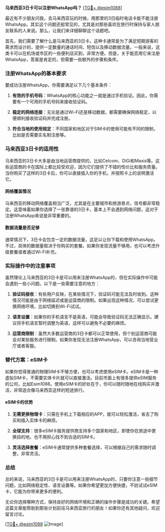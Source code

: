 **马来西亚3日卡可以注册WhatsApp吗？** [[TG💪+ @esim1088](https://t.me/s/esim1088)]

最近有不少朋友问我，去马来西亚玩的时候，用那里的3日临时电话卡能不能注册WhatsApp。其实这个问题还挺常见的，尤其是对那些喜欢在旅行时保持与家人朋友联系的人来说。那么，让我们来详细聊聊这个话题吧。

首先，我们需要了解什么是马来西亚的3日卡。这种卡通常是为了满足短期游客的需求而设计的，提供一定数量的通话时间、短信以及移动数据流量。一般来说，这类卡可以在机场或市区的一些便利店买到，非常方便。但是，关于能否用它来注册WhatsApp，答案是肯定的，但需要一些额外的步骤和条件。

### 注册WhatsApp的基本要求

要成功注册WhatsApp，你需要满足以下几个基本条件：

1. **有效的手机号码**：WhatsApp的核心功能之一就是通过手机验证。因此，你需要有一个可用的手机号码来接收验证码。
   
2. **稳定的网络连接**：无论是通过Wi-Fi还是移动数据，都需要确保网络稳定，以便顺利接收验证码并完成注册。

3. **符合当地的使用规定**：不同国家和地区对于SIM卡的使用可能有不同的限制，比如是否需要实名制注册等。

### 马来西亚3日卡的适用性

马来西亚的3日卡大多是由当地运营商提供的，比如Celcom、DiGi和Maxis等。这些运营商的卡在国际上都比较受欢迎，因为它们提供了不错的性价比和服务质量。当你购买了这样的3日卡后，你可以直接插入你的手机，并按照卡上的说明激活它。

#### 网络覆盖情况

马来西亚的移动网络覆盖相当广泛，尤其是在主要城市和旅游景点，信号都非常稳定。这意味着如果你选择了一张靠谱的3日卡，基本上不会遇到网络问题，这对于注册WhatsApp来说是非常重要的。

#### 数据流量是否足够

通常情况下，3日卡会包含一定的数据流量，这足以让你下载和使用WhatsApp。不过，具体的数据量取决于你购买的套餐。如果你发现流量不够用，也可以考虑升级套餐或者通过Wi-Fi补充。

### 实际操作中的注意事项

虽然理论上马来西亚的3日卡是可以用来注册WhatsApp的，但在实际操作中可能会遇到一些小问题。以下是一些需要注意的地方：

1. **验证码接收**：有些用户反映，在某些情况下，验证码可能无法及时收到。这种情况可能是由于网络延迟或是运营商的限制。如果出现这种情况，可以尝试更换网络环境，比如切换到Wi-Fi试试。

2. **语言设置**：如果你的手机语言不是英语，可能会导致验证码无法正确显示。建议将手机语言暂时调整为英语，这样可以避免不必要的麻烦。

3. **运营商限制**：虽然大多数运营商的3日卡都可以正常使用，但个别运营商可能会对某些服务进行限制。如果你发现无法注册WhatsApp，可以咨询当地营业厅或者客服。

### 替代方案：eSIM卡

如果你觉得普通的物理SIM卡不够方便，也可以考虑使用eSIM卡。eSIM卡是一种虚拟SIM卡，不需要实体卡片就可以直接激活。目前市面上有很多提供eSIM服务的公司，比如Esim1088。使用eSIM卡的好处在于，你可以随时随地在线购买并激活，非常适合像马来西亚这样的短途旅行。

#### eSIM卡的优势

1. **无需更换物理卡**：只需在手机上下载相应的APP，就可以轻松激活，省去了购买和插入实体卡的麻烦。

2. **全球支持**：很多eSIM卡服务提供商支持多个国家和地区，即使你在旅途中更换目的地，也不用担心找不到合适的SIM卡。

3. **灵活选择套餐**：eSIM卡通常提供多种套餐选择，可以根据自己的需求随时调整，非常灵活。

### 总结

总的来说，马来西亚的3日卡是可以用来注册WhatsApp的，只要你注意一些细节问题，比如网络稳定性、语言设置等。如果你希望更加方便快捷，不妨试试eSIM卡，它能为你带来更多的便利。

无论你选择哪种方式，保持良好的网络环境和正确的操作步骤是成功的关键。希望这篇文章能帮助到那些计划前往马来西亚旅行的朋友！如果你还有其他疑问，欢迎留言讨论。

[[TG💪+ @esim1088](https://t.me/s/esim1088) ![Image](https://i.postimg.cc/4NQfJmqS/Snipaste-2025-05-13-00-14-12.png)]